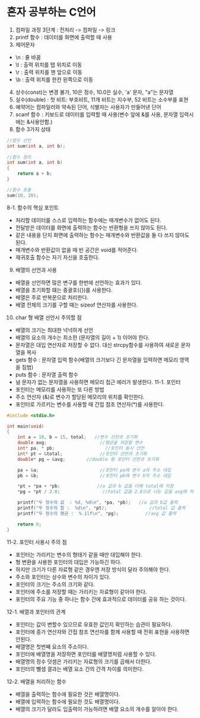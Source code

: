 # 혼자 공부하는 C언어  
1. 컴파일 과정 3단계 : 전처리 -> 컴파일 -> 링크
2. printf 함수 : 데이터를 화면에 출력할 때 사용
3. 제어문자 
- \n : 줄 바꿈
- \t  : 출력 위치를 탭 위치로 이동
- \r  : 출력 위치를 맨 앞으로 이동
- \b : 출력 위치를 한칸 왼쪽으로 이동
4. 상수(const)는 변경 불가, 10은 정수, 10.0은 실수, 'a' 문자, "a"는 문자열
5. 실수(double) : 첫 비트: 부호비트, 11개 비트는 지수부, 52 비트는 소수부를 표현
6. 예약어는 컴파일러와 약속된 단어, 식별자는 사용자가 만들어낸 단어
7. scanf 함수 : 키보드로 데이터를 입력할 때 사용(변수 앞에 &를 사용, 문자열 입력시에는 &사용안함.) 
8. 함수 3가지 상태
```c 
//함수 선언
int sum(int a, int b);
   
//함수 정의
int sum(int a, int b)
{
	return a + b;
}

//함수 호출
sum(10, 20);
```
8-1. 함수의 핵심 포인트
- 처리할 데이터를 스스로 입력하는 함수에는 매개변수가 없어도 된다.
- 전달받은 데이터를 화면에 출력하는 함수는 반환형을 쓰지 않아도 된다.
- 같은 내용을 단지 화면에 출력하는 함수는 매개변수와 반환값을 둘 다 쓰지 않아도 된다.
- 매개변수와 반환값이 없을 때 빈 공간은 void를 적어준다.
- 재귀호출 함수는 자기 자신을 호출한다.
9. 배열의 선언과 사용
- 배열을 선언하면 많은 변구를 한번에 선언하는 효과가 있다.
- 배열을 초기화할 떄는 중괄호({})를 사용한다.
- 배열은 주로 반복문으로 처리한다.
- 배열 전체의 크기를 구할 때는 sizeof 연산자를 사용한다.
10. char 형 배열 선언시 주의할 점
- 배열의 크기는 최대한 넉넉하게 선언
- 배열의 요소의 개수는 최소한 (문자열의 길이 + 1) 이어야 한다.
- 문자열은 대입 연산자로 저장할 수 없다. 대신 strcpy함수를 사용하여 새로운 문자열을 복사
- gets 함수 :  문자열 입력 함수(배열의 크기보다 긴 문자열을 입력하면 메모리 영역을 침범)
- puts 함수 : 문자열 출력 함수
- 널 문자가 없는 문자열을 사용하면 메모리 접근 에러가 발생한다.
11-1. 포인터
- 포인터는 메모리를 사용하는 또 다른 방법
- 주소 연산자 (&)로 변수가 할당된 메모리의 위치를 확인한다.
- 포인터로 가르키는 변수를 사용할 때 간접 참조 연산자(*)를 사용한다.
```c
#include <stdio.h>

int main(void)
{
	int a = 10, b = 15, total;   //변수 선언과 초기화
	double avg;                    //평균을 저장할 변수
	int* pa, * pb;                   //포인터 동시 선언
	int* pt = &total;              //포인터 선언과 초기화
	double* pg = &avg;        //double 형 포인터 선언과 초기화

	pa = &a;                       //포인터 pa에 변수 a의 주소 대입
	pb = &b;                       //포인터 pb에 변수 b의 주소 대입

	*pt = *pa + *pb;              //a 값과 b 값을 더해 total에 저장
	*pg = *pt / 2.0;                //total 값을 2.0으로 나눈 값을 avg에 저장

	printf("두 정수의 값  : %d, %d\n", *pa, *pb);   //a 값과 b값 출력
	printf("두 정수의 합 :  %d\n", *pt);                //total 값 출력
	printf("두 정수의 평균 :  %.1lf\n", *pg);          //avg 값 출력

	return 0;
}
```
11-2. 포인터 사용시 주의 점
- 포인터는 가리키는 변수의 형태가 같을 때만 대입해야 한다.
- 형 변환을 사용한 포인터의 대입은 가능하긴 하다. 
- 하지만 크기가 다른 자료형 같은 경우엔 저장 방식이 달라 주의해야 한다.  
- 주소와 포인터는 상수와 변수의 차이가 있다.
- 포인터의 크기는 주소의 크기와 같다.
- 포인터에 주소를 저장할 때는 가리키는 자료형이 같아야 한다.
- 포인터의 주요 기능 중 하나는 함수 간에 효과적으로 데이터를 공유 하는 것이다.  

12-1. 배열과 포인터의 관계
- 포인터는 값이 변할수 있으므로 유효한 값인지 확인하는 습관이 필요하다.
- 포인터에 증가 연산자와 간접  참조 연산자를 함께 사용할 때 전위 표현을 사용하면 안된다.
- 배열명은 첫번째 요소의 주소이다.
- 포인터에 배열명을 저장하면 포인터를 배열명처럼 사용할 수 있다.
- 배열명의 정수 덧셈은 가리키는 자료형의 크기를 곱해서 더한다.
- 포인터의 뺄셈 결과는 배열 요소 간의 간격 차이를 의미한다.  

12-2. 배열을 처리하는 함수
- 배열을 출력하는 함수에 필요한 것은 배열명이다.
- 배열에 입력하는 함수에 필요한 것도 배열명이다.
- 배열의 크기가 달라도 입출력이 가능하려면 배열 요소의 개수를 알아야 한다.